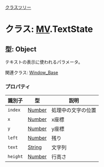 [クラスツリー](index.md)

# クラス: [MV](MV.md).TextState

## 型: Object
テキストの表示に使われるパラメータ。

関連クラス: [Window_Base](Window_Base.md)


### プロパティ

| 識別子 | 型 | 説明 |
| --- | --- | --- |
| `index` | [Number](Number.md) | 処理中の文字の位置 |
| `x` | [Number](Number.md) | x座標 |
| `y` | [Number](Number.md) | y座標 |
| `left` | [Number](Number.md) | 残り |
| `text` | [String](String.md) | 文字列 |
| `height` | [Number](Number.md) | 行高さ |
